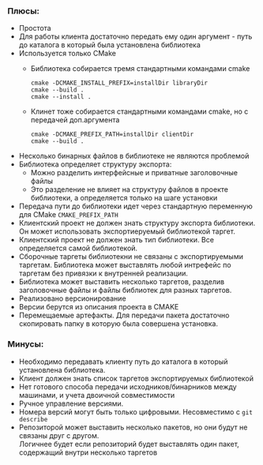 ### Плюсы:
- Простота
- Для работы клиента достаточно передать ему один аргумент - путь до каталога в который была установлена библиотека
- Используется только CMake
    - Библиотека собирается тремя стандартными командами cmake

        ```
        cmake -DCMAKE_INSTALL_PREFIX=installDir libraryDir
        cmake --build .
        cmake --install .
        ```
    - Клинет тоже собирается стандартными командами cmake, но с передачей доп.аргумента

        ```
        cmake -DCMAKE_PREFIX_PATH=installDir clientDir
        cmake --build .
        ```
- Несколько бинарных файлов в библиотеке не являются проблемой
- Библиотека определяет структуру экспорта:
    - Можно разделить интерфейсные и приватные заголовочные файлы
    - Это разделение не влияет на структуру файлов в проекте библиотеки, а определяется только на шаге установки
- Передача пути до библиотеки идет через стандартную переменную для CMake `CMAKE_PREFIX_PATH`
- Клиентский проект не должен знать структуру экспорта библиотеки. Он может использовать экспортиеруемый библиотекой таргет.
- Клиентский проект не должен знать тип библиотеки. Все определяется самой библиотекой.
- Сборочные таргеты библиотекни не связаны с экспортируемыми таргетам. Библиотека может выставлять любой интрефейс по таргетам без привязки к внутренней реализации.
- Библиотека может выставить несколько таргетов, разделив заголовочные файлы и файлы библиотек для разных таргетов.
- Реализовано версионирование
- Версии берутся из описания проекта в CMAKE
- Перемещаемые артефакты. Для передачи пакета достаточно скопировать папку в которую была совершена установка.

### Минусы:
- Необходимо передавать клиенту путь до каталога в который установлена библиотека.
- Клиент должен знать список таргетов экспортируемых библиотекой
- Нет готового способа передачи исходников/бинарников между машинами, и учета двоичной совместимости
- Ручное управление версиями.
- Номера версий могут быть только цифровыми. Несовместимо с `git describe`
- Репозиторой может выставить несколько пакетов, но они будут не связаны друг с другом.    
    Логичнее будет если репозиторий будет выставлять один пакет, содержащий внутри несколько таргетов

